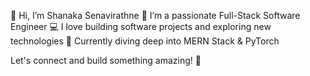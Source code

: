 👋 Hi, I’m Shanaka Senavirathne
🚀 I’m a passionate Full-Stack Software Engineer
💻 I love building software projects and exploring new technologies
🌱 Currently diving deep into MERN Stack & PyTorch

Let's connect and build something amazing! 🚀
